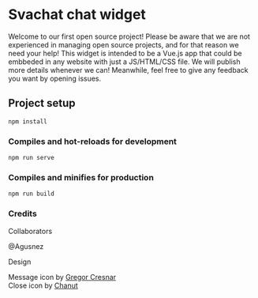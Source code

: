 # Svachat chat widget
Welcome to our first open source project! Please be aware that we are not experienced in managing open source projects, and for that reason
we need your help! This widget is intended to be a Vue.js app that could be embbeded in any website with just a JS/HTML/CSS file. We will
publish more details whenever we can! Meanwhile, feel free to give any feedback you want by opening issues.

## Project setup
```
npm install
```

### Compiles and hot-reloads for development
```
npm run serve
```

### Compiles and minifies for production
```
npm run build
```

### Credits

Collaborators

@Agusnez

Design

Message icon by [Gregor Cresnar](https://www.flaticon.com/authors/gregor-cresnar)  
Close icon by [Chanut](https://www.flaticon.com/authors/chanut)


